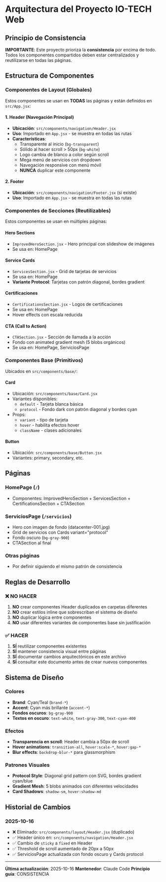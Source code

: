 # Arquitectura del Proyecto IO-TECH Web

## Principio de Consistencia

**IMPORTANTE**: Este proyecto prioriza la **consistencia** por encima de todo. Todos los componentes compartidos deben estar centralizados y reutilizarse en todas las páginas.

## Estructura de Componentes

### Componentes de Layout (Globales)

Estos componentes se usan en **TODAS** las páginas y están definidos en `src/App.jsx`:

#### 1. Header (Navegación Principal)
- **Ubicación**: `src/components/navigation/Header.jsx`
- **Uso**: Importado en `App.jsx` - se muestra en todas las rutas
- **Características**:
  - Transparente al inicio (`bg-transparent`)
  - Sólido al hacer scroll > 50px (`bg-white`)
  - Logo cambia de blanco a color según scroll
  - Mega menú de servicios con dropdown
  - Navegación responsive con menú móvil
  - **NUNCA** duplicar este componente

#### 2. Footer
- **Ubicación**: `src/components/navigation/Footer.jsx` (si existe)
- **Uso**: Importado en `App.jsx` - se muestra en todas las rutas

### Componentes de Secciones (Reutilizables)

Estos componentes se usan en múltiples páginas:

#### Hero Sections
- `ImprovedHeroSection.jsx` - Hero principal con slideshow de imágenes
- Se usa en: HomePage

#### Service Cards
- `ServicesSection.jsx` - Grid de tarjetas de servicios
- Se usa en: HomePage
- **Variante Protocol**: Tarjetas con patrón diagonal, bordes gradient

#### Certificaciones
- `CertificationsSection.jsx` - Logos de certificaciones
- Se usa en: HomePage
- Hover effects con escala reducida

#### CTA (Call to Action)
- `CTASection.jsx` - Sección de llamada a la acción
- Fondo con animated gradient mesh (5 blobs orgánicos)
- Se usa en: HomePage, ServiciosPage

### Componentes Base (Primitivos)

Ubicados en `src/components/base/`:

#### Card
- Ubicación: `src/components/base/Card.jsx`
- Variantes disponibles:
  - `default` - Tarjeta blanca básica
  - `protocol` - Fondo dark con patrón diagonal y bordes cyan
- Props:
  - `variant` - tipo de tarjeta
  - `hover` - habilita efectos hover
  - `className` - clases adicionales

#### Button
- Ubicación: `src/components/base/Button.jsx`
- Variantes: primary, secondary, etc.

## Páginas

### HomePage (`/`)
- Componentes: ImprovedHeroSection + ServicesSection + CertificationsSection + CTASection

### ServiciosPage (`/servicios`)
- Hero con imagen de fondo (datacenter-001.jpg)
- Grid de servicios con Cards variant="protocol"
- Fondo oscuro (`bg-gray-900`)
- CTASection al final

### Otras páginas
- Por definir siguiendo el mismo patrón de consistencia

## Reglas de Desarrollo

### ❌ NO HACER
1. **NO** crear componentes Header duplicados en carpetas diferentes
2. **NO** crear estilos inline que sobrescriban el sistema de diseño
3. **NO** duplicar lógica entre componentes
4. **NO** usar diferentes variantes de componentes base sin justificación

### ✅ HACER
1. **SÍ** reutilizar componentes existentes
2. **SÍ** mantener consistencia visual entre páginas
3. **SÍ** documentar cambios arquitectónicos en este archivo
4. **SÍ** consultar este documento antes de crear nuevos componentes

## Sistema de Diseño

### Colores
- **Brand**: Cyan/Teal (`brand-*`)
- **Accent**: Cyan más brillante (`accent-*`)
- **Fondos oscuros**: `bg-gray-900`
- **Textos en oscuro**: `text-white`, `text-gray-300`, `text-cyan-400`

### Efectos
- **Transparencia en scroll**: Header cambia a 50px de scroll
- **Hover animations**: `transition-all`, `hover:scale-*`, `hover:gap-*`
- **Blur effects**: `backdrop-blur-*` para glassmorphism

### Patrones Visuales
- **Protocol Style**: Diagonal grid pattern con SVG, bordes gradient cyan/blue
- **Gradient Mesh**: 5 blobs animados con diferentes velocidades
- **Card Shadows**: `shadow-sm`, `hover:shadow-md`

## Historial de Cambios

### 2025-10-16
- ❌ Eliminado: `src/components/layout/Header.jsx` (duplicado)
- ✅ Header único en: `src/components/navigation/Header.jsx`
- ✅ Cambio de `sticky` a `fixed` en Header
- ✅ Threshold de scroll aumentado de 20px a 50px
- ✅ ServiciosPage actualizada con fondo oscuro y Cards protocol

---

**Última actualización**: 2025-10-16
**Mantenedor**: Claude Code
**Principio guía**: CONSISTENCIA
